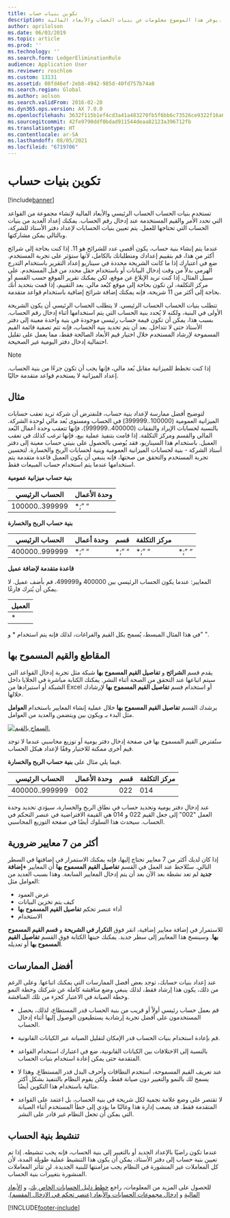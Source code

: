 ```yaml
---
title: تكوين بنيات حساب
description: يوفر هذا الموضوع معلومات عن بنيات الحساب والأبعاد المالية.
author: aprilolson
ms.date: 06/03/2019
ms.topic: article
ms.prod: ''
ms.technology: ''
ms.search.form: LedgerEliminationRule
audience: Application User
ms.reviewer: roschlom
ms.custom: 13131
ms.assetid: 08fd46ef-2eb8-4942-985d-40fd757b74a8
ms.search.region: Global
ms.author: aolson
ms.search.validFrom: 2016-02-28
ms.dyn365.ops.version: AX 7.0.0
ms.openlocfilehash: 3632f115b1ef4cd3a41a483270fb5f6bb6c73526ce9322f16a6533265302937c
ms.sourcegitcommit: 42fe9790ddf0bdad911544deaa82123a396712fb
ms.translationtype: HT
ms.contentlocale: ar-SA
ms.lasthandoff: 08/05/2021
ms.locfileid: "6719706"
---
```

# <a name="configure-account-structures"></a>تكوين بنيات حساب

[!include[banner](../includes/banner.md)]

تستخدم بنيات الحساب الحساب الرئيسي والأبعاد المالية لإنشاء مجموعة من القواعد التي تحدد الأمر والقيم المستخدمة عند إدخال رقم الحساب. يمكنك إعداد العديد من بنيات الحساب التي تحتاجها للعمل. يتم تعيين بنيات الحسابات لإعداد دفتر الأستاذ للشركة، وبالتالي يمكن مشاركتها.

عندما يتم إنشاء بنية حساب، يكون أقصى عدد للشرائح هو 11. إذا كنت بحاجة إلى شرائح أكثر من هذا، قم بتقييم إعدادك ومتطلباتك بالكامل، لأنها ستؤثر على تجربة المستخدم. ضع في اعتبارك إذا ما كانت الشريحة محددة في سيناريو إعداد التقرير باستخدام التدرج الهرمي بدلاً من وقت إدخال البيانات أو باستخدام حقل محدد من قبل المستخدم. على سبيل المثال، إذا كنت تريد الإبلاغ عن موقع، لكن يمكنك تقرير الموقع حسب القسم أو مركز التكلفة، لن تكون بحاجة إلى موقع كبُعد مالي. بعد التقييم، إذا قمت بتحديد أنك بحاجة إلى أكثر من 11 شريحة، فإنه يمكنك إضافة شرائح إضافية باستخدام قواعد متقدمة.

تتطلب بنيات الحساب الحساب الرئيسي. لا يتطلب الحساب الرئيسي أن يكون الشريحة الأولى في البنية، ولكنه لا يُحدد بنية الحساب التي يتم استخدامها أثناء إدخال رقم الحساب. بسبب هذا، يمكن أن تكون قيمة حساب رئيسي موجودة في بنية واحدة معينة إلى دفتر الأستاذ حتى لا تتداخل. بعد أن يتم تحديد بنية الحساب، فإنه تتم تصفية قائمة القيم المسموحة لإرشاد المستخدم خلال اختيار قيم الأبعاد الصالحة فقط، مما يعمل على تقليل احتمالية إدخال دفتر اليومية غير الصحيحة.

> [!NOTE] 
> إذا كنت تخطط للميزانية مقابل بُعد مالي، فإنها يجب أن تكون جزءًا من بنية الحساب. إعداد الميزانية لا يستخدم قواعد متقدمة حاليًا.

## <a name="example"></a>مثال
لتوضيح أفضل ممارسة لإعداد بنية حساب، فلنفترض أن شركة تريد تعقب حسابات الميزانية العمومية (100000..399999) في الحساب ومستوى بُعد مالي لوحدة الشركة. بالنسبة لحسابات الإيراد والنفقات (400000..999999)، فإنها تتعقب وحدة أعمال البُعد المالي والقسم ومركز التكلفة. إذا قامت بتنفيذ عملية بيع، فإنها ترغب كذلك في تعقب العميل. باستخدام هذا السيناريو، فقد يُوصى بالحصول على بنيتي حساب معينة إلى دفتر أستاذ الشركة - بنية لحسابات الميزانية العمومية وبنية لحسابات الربح والخسارة. لتحسين تجربة المستخدم والتحقق من صحتها، فإنه ينبغي أن يكون العميل قاعدة متقدمة يتم استخدامها عندما يتم استخدام حساب المبيعات فقط.

**بنية حساب ميزانية عمومية**

|الحساب الرئيسي          | وحدة الأعمال    |
|----------------------|-----------|
|100000..399999 | *;” “|

**بنية حساب الربح والخسارة**

|الحساب الرئيسي          | وحدة أعمال    |قسم          | مركز التكلفة    | &nbsp; |
|----------------------|------------------|--------------------|-----------|---|
|400000..999999 | \*;” “| \*;” “| \*;” “| \*;” “|

**قاعدة متقدمة لإضافة عميل**

المعايير: عندما يكون الحساب الرئيسي بين 400000 و499999، قم بأضف عميل. لا يمكن أن يُترك فارغًا.

|العميل         |
|-----------------|
|* |

في هذا المثال المبسط، يُسمح بكل القيم والفراغات، لذلك فإنه يتم استخدام * و" ".

## <a name="segments-and-allowed-values"></a>المقاطع والقيم المسموح بها
يقدم قسم **الشرائح** و **تفاصيل القيم المسموح بها** شبكة مثل تجربة إدخال القواعد التي سيتم اتباعها عند التحقق من الصحة أثناء النشر. يمكنك الكتابة مباشرة في الخلايا داخل الشبكة أو استيرادها من Excel أو استخدام قسم **تفاصيل القيم المسموح بها** لإرشادك خلالها.

يرشدك القسم **تفاصيل القيم المسموح بها** خلال عملية إنشاء المعايير باستخدام **العوامل** مثل البدء بـ ويكون بين ويتضمن والعديد من العوامل.

[![السماح بالقيم.](./media/account.png)](./media/account.png) 

ستُفترض القيم المسموح بها في صفحة إدخال دفتر يومية أو توزيع محاسبي عندما لا توجد قيم أخرى ممكنة للاختيار وفقًا لإعداد هيكل الحساب.

فيما يلي مثال على **بنية حساب الربح والخسارة**.

|الحساب الرئيسي          | وحدة الأعمال    |قسم          | مركز التكلفة    |
|----------------------|-----------|----------------------|-----------|
|400000..999999 | 002 | 022 | 014 |

عند إدخال دفتر يومية وتحديد حساب في نطاق الربح والخسارة، سيؤدي تحديد وحدة العمل "002" إلى جعل القيم 022 و 014 هي القيمة الافتراضية في عنصر التحكم في الحساب. سيحدث هذا السلوك أيضًا في صفحة التوزيع المحاسبي. 

## <a name="more-than-7-criteria-needed"></a>أكثر من 7 معايير ضرورية

إذا كان لديك أكثر من 7 معايير تحتاج إليها، فإنه يمكنك الاستمرار في إضافتها في السطر التالي. ستُلاحظ عند العمل في القسم **تفاصيل القيم المسموح بها** أن المعايير **+إضافة جديد** لم تعد نشطة بعد الآن بعد أن يتم إدخال المعايير السابعة. وهذا بسبب العديد من العوامل مثل: 
 - عرض العمود 
 - كيف يتم تخزين البيانات 
 - أداء عنصر تحكم **تفاصيل القيم المسموح بها**
 - الاستخدام  
 
للاستمرار في إضافة معايير إضافية، انقر فوق **التكرار في الشريحة** و **قسم القيم المسموح بها**. وسينسخ هذا المعايير إلى سطر جديد. يمكنك حينها الكتابة فوق القسم **تفاصيل القيم المسموح بها** أو تعديله.

## <a name="best-practices"></a>أفضل الممارسات
عند إعداد بنيات حسابك، توجد بعض أفضل الممارسات التي يمكنك اتباعها. وعلى الرغم من ذلك، يكون هذا إرشاد فقط، لذلك ينبغي وضع مناقشة كاملة عن شركتك وخطة النمو وخطة الصيانة في الاعتبار كجزء من تلك المناقشة.

- قم بعمل حساب رئيسي أولاً أو قريب من بنية الحساب قدر المستطاع، لذلك، يحصل المستخدمون على أفضل تجربة إرشادية يستطيعون الوصول إليها أثناء إدخال الحساب.

- قم بإعادة استخدام بنيات الحساب قدر الإمكان لتقليل الصيانة عبر الكيانات القانونية.

- بالنسبة إلى الاختلافات بين الكيانات القانونية، ضع في اعتبارك استخدام القواعد المتقدمة حتى يمكن إعادة استخدام بنيات الحساب.

- عند تعريف القيم المسموحة، استخدم النطاقات وأحرف البدل قدر المستطاع. وهذا لا يسمح لك بالنمو والتغيير دون صيانة فقط، ولكن يقوم النظام بالتنفيذ بشكل أكثر مثالية باستخدام هذا التكوين أيضًا.

- لا تقتصر على وضع علامة نجمية لكل شريحة في بنية الحساب، بل اعتمد على القواعد المتقدمة فقط. قد يصعب إدارة هذا وغالبًا ما يؤدي إلى خطأ المستخدم أثناء الصيانة التي يمكن أن تجعل النظام غير قادر على النشر.

## <a name="account-structure-activation"></a>تنشيط بنية الحساب
عندما تكون راضيًا بالإعداد الجديد أو بالتغيير إلى بنية الحساب، فإنه يجب تنشيطه. إذا تم تعيين بنية حساب إلى دفتر الأستاذ، يمكن أن يكون هذا التنشيط عملية طويلة المدة، لأن كل المعاملات غير المنشورة في النظام يجب مزامنتها للبنية الجديدة. لن تتأثر المعاملات المنشورة بتغييرات بنية الحساب.

للحصول على المزيد من المعلومات، راجع [خطط دليل الحسابات الخاص بك‬‏‫](plan-chart-of-accounts.md)، و [الأبعاد المالية](financial-dimensions.md) و [‬‏‫إدخال مجموعات الحسابات والأبعاد (عنصر تحكم في الإدخال المقسم)](enter-account-dimension-combinations-segmented-entry-control.md).


[!INCLUDE[footer-include](../../includes/footer-banner.md)]